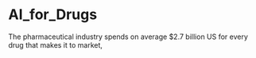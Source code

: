 # AI_for_Drugs
The pharmaceutical industry spends on average $2.7 billion US for every drug that makes it to market, 
